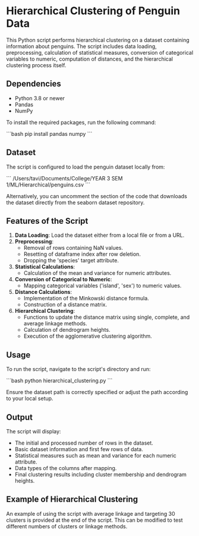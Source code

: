 # Hierarchical Clustering of Penguin Data

This Python script performs hierarchical clustering on a dataset containing information about penguins. The script includes data loading, preprocessing, calculation of statistical measures, conversion of categorical variables to numeric, computation of distances, and the hierarchical clustering process itself.

## Dependencies

- Python 3.8 or newer
- Pandas
- NumPy

To install the required packages, run the following command:

\`\`\`bash
pip install pandas numpy
\`\`\`

## Dataset

The script is configured to load the penguin dataset locally from:

\`\`\`
/Users/tavi/Documents/College/YEAR 3 SEM 1/ML/Hierarchical/penguins.csv
\`\`\`

Alternatively, you can uncomment the section of the code that downloads the dataset directly from the seaborn dataset repository.

## Features of the Script

1. **Data Loading**: Load the dataset either from a local file or from a URL.
2. **Preprocessing**:
   - Removal of rows containing NaN values.
   - Resetting of dataframe index after row deletion.
   - Dropping the 'species' target attribute.
3. **Statistical Calculations**:
   - Calculation of the mean and variance for numeric attributes.
4. **Conversion of Categorical to Numeric**:
   - Mapping categorical variables ('island', 'sex') to numeric values.
5. **Distance Calculations**:
   - Implementation of the Minkowski distance formula.
   - Construction of a distance matrix.
6. **Hierarchical Clustering**:
   - Functions to update the distance matrix using single, complete, and average linkage methods.
   - Calculation of dendrogram heights.
   - Execution of the agglomerative clustering algorithm.

## Usage

To run the script, navigate to the script's directory and run:

\`\`\`bash
python hierarchical_clustering.py
\`\`\`

Ensure the dataset path is correctly specified or adjust the path according to your local setup.

## Output

The script will display:
- The initial and processed number of rows in the dataset.
- Basic dataset information and first few rows of data.
- Statistical measures such as mean and variance for each numeric attribute.
- Data types of the columns after mapping.
- Final clustering results including cluster membership and dendrogram heights.

## Example of Hierarchical Clustering

An example of using the script with average linkage and targeting 30 clusters is provided at the end of the script. This can be modified to test different numbers of clusters or linkage methods.
